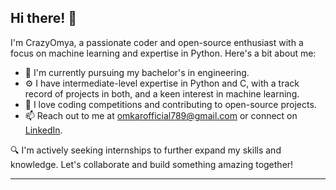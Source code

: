 ## Hi there! 👋

I'm CrazyOmya, a passionate coder and open-source enthusiast with a focus on machine learning and expertise in Python. Here's a bit about me:

- 🌱 I'm currently pursuing my bachelor's in engineering.
- ⚙️ I have intermediate-level expertise in Python and C, with a track record of projects in both, and a keen interest in machine learning.
- 👀 I love coding competitions and contributing to open-source projects.
- 📫 Reach out to me at omkarofficial789@gmail.com or connect on [LinkedIn](https://www.linkedin.com/in/omkar-kulkarni-bbb600205).

🔍 I'm actively seeking internships to further expand my skills and knowledge. Let's collaborate and build something amazing together!

---
